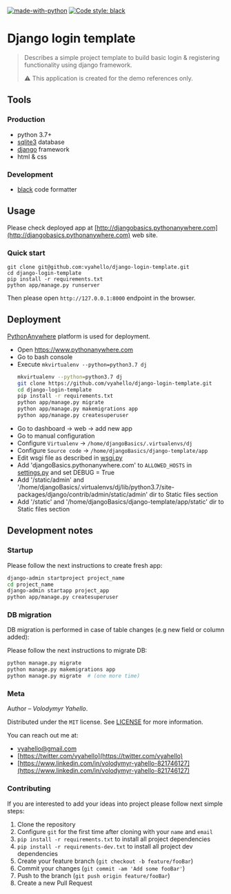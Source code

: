 [![made-with-python](https://img.shields.io/badge/Made%20with-Python-1f425f.svg)](https://www.python.org/)
[![Code style: black](https://img.shields.io/badge/code%20style-black-000000.svg)](https://github.com/psf/black)

# Django login template

> Describes a simple project template to build basic login & registering functionality using django framework.
> 
> ⚠️ This application is created for the demo references only.

## Tools

### Production

- python 3.7+
- [sqlite3](https://www.sqlite.org/index.html) database
- [django](https://www.djangoproject.com/) framework
- html & css

### Development

- [black](https://black.readthedocs.io/en/stable/) code formatter

## Usage

Please check deployed app at [http://djangobasics.pythonanywhere.com](http://djangobasics.pythonanywhere.com) web site.

### Quick start

```
git clone git@github.com:vyahello/django-login-template.git
cd django-login-template
pip install -r requirements.txt
python app/manage.py runserver
```

Then please open `http://127.0.0.1:8000` endpoint in the browser.

## Deployment

[PythonAnywhere](https://www.pythonanywhere.com) platform is used for deployment.

- Open https://www.pythonanywhere.com
- Go to bash console
- Execute `mkvirtualenv --python=python3.7 dj`
  ```bash
  mkvirtualenv --python=python3.7 dj
  git clone https://github.com/vyahello/django-login-template.git
  cd django-login-template
  pip install -r requirements.txt
  python app/manage.py migrate
  python app/manage.py makemigrations app
  python app/manage.py createsuperuser
  ```
- Go to dashboard -> web -> add new app 
- Go to manual configuration 
- Configure `Virtualenv` -> `/home/djangoBasics/.virtualenvs/dj`
- Configure `Source code` -> `/home/djangoBasics/django-template/app`
- Edit wsgi file as described in [wsgi.py](wsgi.py)
- Add 'djangoBasics.pythonanywhere.com' to `ALLOWED_HOSTS` in [settings.py](app/server/settings.py) and set DEBUG = True 
- Add '/static/admin' and '/home/djangoBasics/.virtualenvs/dj/lib/python3.7/site-packages/django/contrib/admin/static/admin' dir to Static files section
- Add '/static' and '/home/djangoBasics/django-template/app/static' dir to Static files section

## Development notes

### Startup 

Please follow the next instructions to create fresh app:
```bash
django-admin startproject project_name
cd project_name 
django-admin startapp project_app
python app/manage.py createsuperuser
```

### DB migration

DB migration is performed in case of table changes (e.g new field or column added):

Please follow the next instructions to migrate DB:
```bash
python manage.py migrate
python manage.py makemigrations app
python manage.py migrate  # (one more time)
```

### Meta

Author – _Volodymyr Yahello_. 

Distributed under the `MIT` license. See [LICENSE](LICENSE.md) for more information.

You can reach out me at:
* [vyahello@gmail.com](vyahello@gmail.com)
* [https://twitter.com/vyahello](https://twitter.com/vyahello)
* [https://www.linkedin.com/in/volodymyr-yahello-821746127](https://www.linkedin.com/in/volodymyr-yahello-821746127)

### Contributing
If you are interested to add your ideas into project please follow next simple steps:

1. Clone the repository
2. Configure `git` for the first time after cloning with your `name` and `email`
3. `pip install -r requirements.txt` to install all project dependencies
4. `pip install -r requirements-dev.txt` to install all project dev dependencies
5. Create your feature branch (`git checkout -b feature/fooBar`)
6. Commit your changes (`git commit -am 'Add some fooBar'`)
7. Push to the branch (`git push origin feature/fooBar`)
8. Create a new Pull Request
